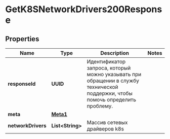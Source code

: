 

# GetK8SNetworkDrivers200Response


## Properties

| Name | Type | Description | Notes |
|------------ | ------------- | ------------- | -------------|
|**responseId** | **UUID** | Идентификатор запроса, который можно указывать при обращении в службу технической поддержки, чтобы помочь определить проблему. |  |
|**meta** | [**Meta1**](Meta1.md) |  |  |
|**networkDrivers** | **List&lt;String&gt;** | Массив сетевых драйверов k8s |  |



